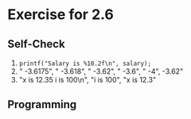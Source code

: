 # Exercise for 2.6

## Self-Check

1. `printf("Salary is %10.2f\n", salary);`
2. " -3.6175", "  -3.618", "   -3.62", "    -3.6", "      -4", -3.62"
3. "x is  12.35 i is  100\n", "i is 100", "x is 12.3"

## Programming

